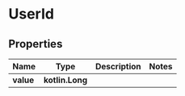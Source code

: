 
# UserId

## Properties
Name | Type | Description | Notes
------------ | ------------- | ------------- | -------------
**value** | **kotlin.Long** |  | 



